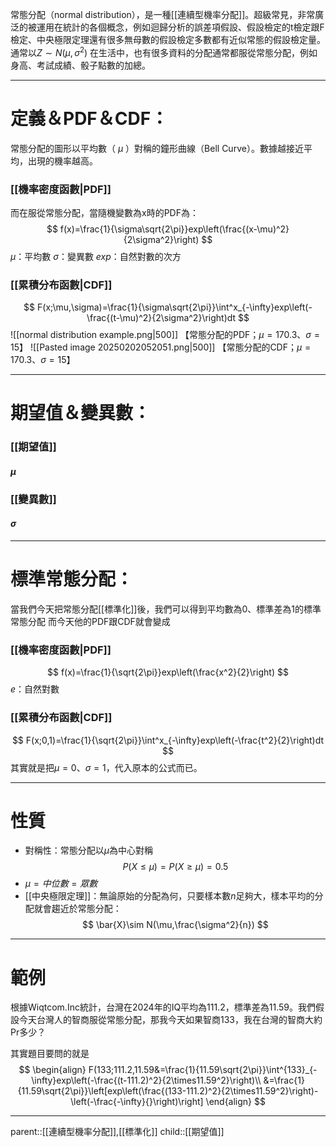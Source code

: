 常態分配（normal distribution），是一種[[連續型機率分配]]。超級常見，非常廣泛的被運用在統計的各個概念，例如迴歸分析的誤差項假設、假設檢定的t檢定跟F檢定、中央極限定理還有很多無母數的假設檢定多數都有近似常態的假設檢定量。通常以$Z\sim N(\mu,\sigma^2)$
在生活中，也有很多資料的分配通常都服從常態分配，例如身高、考試成績、骰子點數的加總。
- - -
# 定義＆PDF＆CDF：
常態分配的圖形以平均數（ $\mu$ ）對稱的鐘形曲線（Bell Curve）。數據越接近平均，出現的機率越高。

### [[機率密度函數|PDF]]
而在服從常態分配，當隨機變數為x時的PDF為：
$$
f(x)=\frac{1}{\sigma\sqrt{2\pi}}exp\left(\frac{(x-\mu)^2}{2\sigma^2}\right)
$$
$\mu$：平均數
$\sigma$：變異數
$exp$：自然對數的次方

### [[累積分布函數|CDF]]
$$
F(x;\mu,\sigma)=\frac{1}{\sigma\sqrt{2\pi}}\int^x_{-\infty}exp\left(-\frac{(t-\mu)^2}{2\sigma^2}\right)dt
$$
![[normal distribution example.png|500]]
【常態分配的PDF；$\mu=170.3、\sigma=15$】
![[Pasted image 20250202052051.png|500]]
【常態分配的CDF；$\mu=170.3、\sigma=15$】
- - -
# 期望值＆變異數：
### [[期望值]]
#### $\mu$

### [[變異數]]
#### $\sigma$
- - -
# 標準常態分配：
當我們今天把常態分配[[標準化]]後，我們可以得到平均數為0、標準差為1的標準常態分配
而今天他的PDF跟CDF就會變成
### [[機率密度函數|PDF]]

$$
f(x)=\frac{1}{\sqrt{2\pi}}exp\left(\frac{x^2}{2}\right)
$$
$e$：自然對數

### [[累積分布函數|CDF]]
$$
F(x;0,1)=\frac{1}{\sqrt{2\pi}}\int^x_{-\infty}exp\left(-\frac{t^2}{2}\right)dt
$$
其實就是把$\mu=0$、$\sigma=1$，代入原本的公式而已。
- - -
# 性質
- 對稱性：常態分配以$\mu$為中心對稱
$$
P(X\leq\mu)=P(X\geq\mu)=0.5
$$
- $\mu=中位數=眾數$
- [[中央極限定理]]：無論原始的分配為何，只要樣本數$n$足夠大，樣本平均的分配就會趨近於常態分配：
$$
\bar{X}\sim N(\mu,\frac{\sigma^2}{n})
$$
- - -
# 範例
根據Wiqtcom.Inc統計，台灣在2024年的IQ平均為111.2，標準差為11.59。我們假設今天台灣人的智商服從常態分配，那我今天如果智商133，我在台灣的智商大約Pr多少？

其實題目要問的就是
$$
\begin{align}
F(133;111.2,11.59&=\frac{1}{11.59\sqrt{2\pi}}\int^{133}_{-\infty}exp\left(-\frac{(t-111.2)^2}{2\times11.59^2}\right)\\
&=\frac{1}{11.59\sqrt{2\pi}}\left[exp\left(\frac{(133-111.2)^2}{2\times11.59^2}\right)-\left(-\frac{-\infty}{}\right)\right]
\end{align}
$$

- - -
parent::[[連續型機率分配]],[[標準化]]
child::[[期望值]]